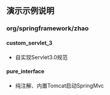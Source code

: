





## 演示示例说明
### org/springframework/zhao
#### custom_servlet_3

- 自实现Servlet3.0规范



#### pure_interface

- 纯注解、内置Tomcat启动SpringMvc



